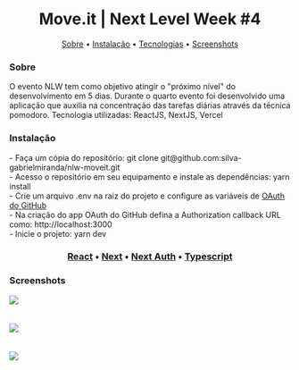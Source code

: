 <h1 align="center">Move.it | Next Level Week #4</h1>

<p align="center">
 <a href="#sobre">Sobre</a> •
 <a href="#instalacao">Instalação</a> • 
 <a href="#tecnologias">Tecnologias</a> • 
 <a href="#prints">Screenshots</a>
</p>



<a id="sobre"></a>
<h3>Sobre</h3>
O evento NLW tem como objetivo atingir o "próximo nível" do desenvolvimento em 5 dias. Durante o quarto evento foi desenvolvido uma aplicação que auxilia na concentração das tarefas diárias através da técnica pomodoro. Tecnologia utilizadas: ReactJS, NextJS, Vercel


<a id="instalacao"></a>
<h3>Instalação</h3>
- Faça um cópia do repositório: git clone git@github.com:silva-gabrielmiranda/nlw-moveit.git<br>
- Acesso o repositório em seu equipamento e instale as dependências: yarn install<br>
- Crie um arquivo .env na raiz do projeto e configure as variáveis de <a href="https://docs.github.com/en/developers/apps/creating-an-oauth-app">OAuth do GitHub</a><br>
- Na criação do app OAuth do GitHub defina a Authorization callback URL como: http://localhost:3000<br>
- Inicie o projeto: yarn dev<br>

<a id="tecnologias"></a>
<h3 align="center">
    <a href="https://pt-br.reactjs.org/">React</a> •
    <a href="https://nextjs.org/docs/getting-started">Next</a> •
    <a href="https://next-auth.js.org/getting-started/introduction">Next Auth</a> •
    <a href="https://www.typescriptlang.org/docs/">Typescript</a>
</h3>

<a id="prints"></a>
<h3>Screenshots</h3>

<img src="https://i.imgur.com/BIgA8S0.png"/><br><br><br>
<img src="https://i.imgur.com/qyt8dlO.png"/><br><br><br>
<img src="https://i.imgur.com/llzbpcm.png"/><br><br><br>
